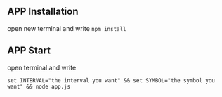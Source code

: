 ## APP Installation
open new terminal and write 
`npm install`

## APP Start
open terminal and write

`set INTERVAL="the interval you want" && set SYMBOL="the symbol you want" && node app.js` 
